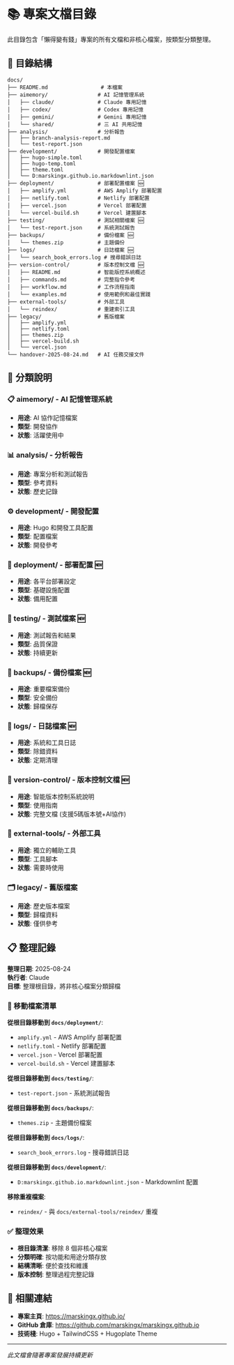 # 📚 專案文檔目錄

此目錄包含「懶得變有錢」專案的所有文檔和非核心檔案，按類型分類整理。

## 📁 目錄結構

```
docs/
├── README.md                 # 本檔案
├── aimemory/                # AI 記憶管理系統
│   ├── claude/              # Claude 專用記憶
│   ├── codex/               # Codex 專用記憶  
│   ├── gemini/              # Gemini 專用記憶
│   └── shared/              # 三 AI 共用記憶
├── analysis/                # 分析報告
│   ├── branch-analysis-report.md
│   └── test-report.json
├── development/             # 開發配置檔案
│   ├── hugo-simple.toml
│   ├── hugo-temp.toml
│   ├── theme.toml
│   └── D:marskingx.github.io.markdownlint.json
├── deployment/              # 部署配置檔案 🆕
│   ├── amplify.yml          # AWS Amplify 部署配置
│   ├── netlify.toml         # Netlify 部署配置
│   ├── vercel.json          # Vercel 部署配置
│   └── vercel-build.sh      # Vercel 建置腳本
├── testing/                 # 測試相關檔案 🆕
│   └── test-report.json     # 系統測試報告
├── backups/                 # 備份檔案 🆕
│   └── themes.zip           # 主題備份
├── logs/                    # 日誌檔案 🆕
│   └── search_book_errors.log # 搜尋錯誤日誌
├── version-control/         # 版本控制文檔 🆕
│   ├── README.md            # 智能版控系統概述
│   ├── commands.md          # 完整指令參考
│   ├── workflow.md          # 工作流程指南
│   └── examples.md          # 使用範例和最佳實踐
├── external-tools/          # 外部工具
│   └── reindex/             # 重建索引工具
├── legacy/                  # 舊版檔案
│   ├── amplify.yml
│   ├── netlify.toml
│   ├── themes.zip
│   ├── vercel-build.sh
│   └── vercel.json
└── handover-2025-08-24.md   # AI 任務交接文件
```

## 🎯 分類說明

### 📋 aimemory/ - AI 記憶管理系統
- **用途**: AI 協作記憶檔案
- **類型**: 開發協作
- **狀態**: 活躍使用中

### 📊 analysis/ - 分析報告
- **用途**: 專案分析和測試報告
- **類型**: 參考資料
- **狀態**: 歷史記錄

### ⚙️ development/ - 開發配置
- **用途**: Hugo 和開發工具配置
- **類型**: 配置檔案
- **狀態**: 開發參考

### 🚀 deployment/ - 部署配置 🆕
- **用途**: 各平台部署設定
- **類型**: 基礎設施配置
- **狀態**: 備用配置

### 🧪 testing/ - 測試檔案 🆕
- **用途**: 測試報告和結果
- **類型**: 品質保證
- **狀態**: 持續更新

### 💾 backups/ - 備份檔案 🆕
- **用途**: 重要檔案備份
- **類型**: 安全備份
- **狀態**: 歸檔保存

### 📝 logs/ - 日誌檔案 🆕
- **用途**: 系統和工具日誌
- **類型**: 除錯資料
- **狀態**: 定期清理

### 🎯 version-control/ - 版本控制文檔 🆕
- **用途**: 智能版本控制系統說明
- **類型**: 使用指南
- **狀態**: 完整文檔 (支援5碼版本號+AI協作)

### 🔧 external-tools/ - 外部工具
- **用途**: 獨立的輔助工具
- **類型**: 工具腳本
- **狀態**: 需要時使用

### 🗂️ legacy/ - 舊版檔案
- **用途**: 歷史版本檔案
- **類型**: 歸檔資料
- **狀態**: 僅供參考

## 📋 整理記錄

**整理日期**: 2025-08-24  
**執行者**: Claude  
**目標**: 整理根目錄，將非核心檔案分類歸檔

### 🔄 移動檔案清單

**從根目錄移動到 `docs/deployment/`**:
- `amplify.yml` - AWS Amplify 部署配置
- `netlify.toml` - Netlify 部署配置
- `vercel.json` - Vercel 部署配置
- `vercel-build.sh` - Vercel 建置腳本

**從根目錄移動到 `docs/testing/`**:
- `test-report.json` - 系統測試報告

**從根目錄移動到 `docs/backups/`**:
- `themes.zip` - 主題備份檔案

**從根目錄移動到 `docs/logs/`**:
- `search_book_errors.log` - 搜尋錯誤日誌

**從根目錄移動到 `docs/development/`**:
- `D:marskingx.github.io.markdownlint.json` - Markdownlint 配置

**移除重複檔案**:
- `reindex/` - 與 `docs/external-tools/reindex/` 重複

### ✅ 整理效果

- **根目錄清潔**: 移除 8 個非核心檔案
- **分類明確**: 按功能和用途分類存放
- **結構清晰**: 便於查找和維護
- **版本控制**: 整理過程完整記錄

## 🔗 相關連結

- **專案主頁**: https://marskingx.github.io/
- **GitHub 倉庫**: https://github.com/marskingx/marskingx.github.io
- **技術棧**: Hugo + TailwindCSS + Hugoplate Theme

---

*此文檔會隨著專案發展持續更新*